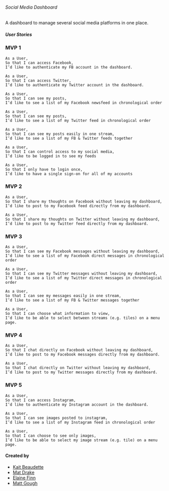 ###### Social Media Dashboard

A dashboard to manage several social media platforms in one place.

##### User Stories

### MVP 1

```
As a User,
So that I can access Facebook,
I’d like to authenticate my FB account in the dashboard.

As a User,
So that I can access Twitter,
I’d like to authenticate my Twitter account in the dashboard.

As a User,
So that I can see my posts,
I’d like to see a list of my Facebook newsfeed in chronological order

As a User,
So that I can see my posts,
I’d like to see a list of my Twitter feed in chronological order

As a User,
So that I can see my posts easily in one stream,
I’d like to see a list of my FB & Twitter feeds together

As a User,
So that I can control access to my social media,
I’d like to be logged in to see my feeds

As a User,
So that I only have to login once,
I’d like to have a single sign-on for all of my accounts
```
### MVP 2

```
As a User,
So that I share my thoughts on Facebook without leaving my dashboard,
I’d like to post to my Facebook feed directly from my dashboard.

As a User,
So that I share my thoughts on Twitter without leaving my dashboard,
I’d like to post to my Twitter feed directly from my dashboard.
```
### MVP 3

```
As a User,
So that I can see my Facebook messages without leaving my dashboard,
I’d like to see a list of my Facebook direct messages in chronological order

As a User,
So that I can see my Twitter messages without leaving my dashboard,
I’d like to see a list of my Twitter direct messages in chronological order

As a User,
So that I can see my messages easily in one stream,
I’d like to see a list of my FB & Twitter messages together

As a User,
So that I can choose what information to view,
I’d like to be able to select between streams (e.g. tiles) on a menu page.
```

### MVP 4

```
As a User,
So that I chat directly on Facebook without leaving my dashboard,
I’d like to post to my Facebook messages directly from my dashboard.

As a User,
So that I chat directly on Twitter without leaving my dashboard,
I’d like to post to my Twitter messages directly from my dashboard.
```

### MVP 5

```
As a User,
So that I can access Instagram,
I’d like to authenticate my Instagram account in the dashboard.

As a User,
So that I can see images posted to instagram,
I’d like to see a list of my Instagram feed in chronological order

As a User,
So that I can choose to see only images,
I’d like to be able to select my image stream (e.g. tile) on a menu page.
```


#### Created by
  * [Kait Beaudette](https://github.com/katie210)
  * [Mat Drake](https://github.com/MatDrake)
  * [Elaine Finn](https://github.com/Finble)
  * [Matt Gough](https://github.com/MattGough)
